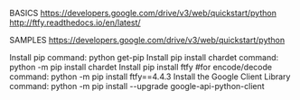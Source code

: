 BASICS
https://developers.google.com/drive/v3/web/quickstart/python
http://ftfy.readthedocs.io/en/latest/

SAMPLES
https://developers.google.com/drive/v3/web/quickstart/python


Install pip
	command: python get-pip
Install pip install chardet
	command: python -m pip install chardet
Install pip install ftfy #for encode/decode
	command: python -m pip install ftfy==4.4.3
Install the Google Client Library 
	command: python -m pip install --upgrade google-api-python-client
	
	
	
	